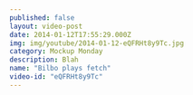 ```yaml
---
published: false
layout: video-post
date: 2014-01-12T17:55:29.000Z
img: img/youtube/2014-01-12-eQFRHt8y9Tc.jpg
category: Mockup Monday
description: Blah
name: "Bilbo plays fetch"
video-id: "eQFRHt8y9Tc"
---
```


